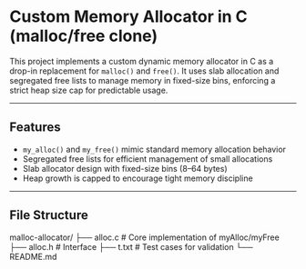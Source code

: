 # Custom Memory Allocator in C (malloc/free clone)

This project implements a custom dynamic memory allocator in C as a drop-in replacement for `malloc()` and `free()`. It uses slab allocation and segregated free lists to manage memory in fixed-size bins, enforcing a strict heap size cap for predictable usage.

---

## Features

- `my_alloc()` and `my_free()` mimic standard memory allocation behavior
- Segregated free lists for efficient management of small allocations
- Slab allocator design with fixed-size bins (8–64 bytes)
- Heap growth is capped to encourage tight memory discipline

---

## File Structure

malloc-allocator/
├── alloc.c # Core implementation of myAlloc/myFree
├── alloc.h # Interface
├── t.txt # Test cases for validation
└── README.md
